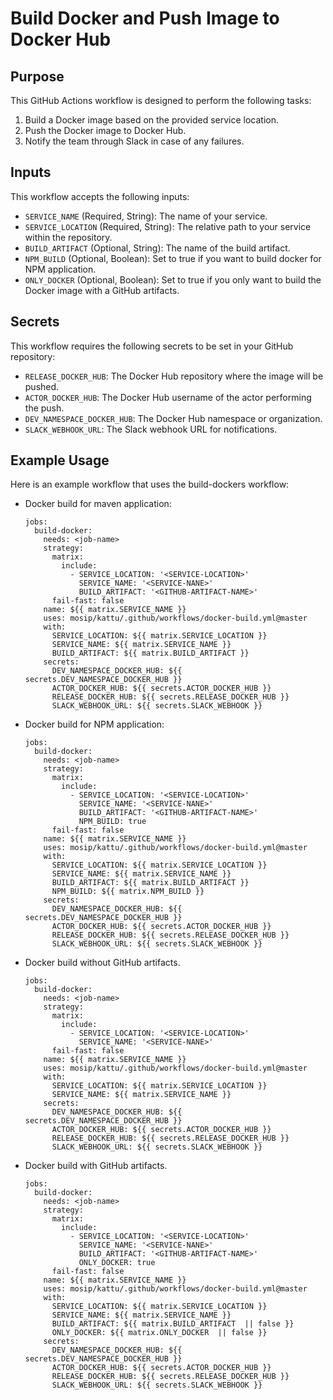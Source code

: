 # Build Docker and Push Image to Docker Hub

## Purpose

This GitHub Actions workflow is designed to perform the following tasks:
1. Build a Docker image based on the provided service location.
2. Push the Docker image to Docker Hub.
3. Notify the team through Slack in case of any failures.

## Inputs

This workflow accepts the following inputs:
- `SERVICE_NAME` (Required, String): The name of your service.
- `SERVICE_LOCATION` (Required, String): The relative path to your service within the repository.
- `BUILD_ARTIFACT` (Optional, String): The name of the build artifact.
- `NPM_BUILD` (Optional, Boolean): Set to true if you want to build docker for NPM application.
- `ONLY_DOCKER` (Optional, Boolean): Set to true if you only want to build the Docker image with a GitHub artifacts.

## Secrets

This workflow requires the following secrets to be set in your GitHub repository:
- `RELEASE_DOCKER_HUB`: The Docker Hub repository where the image will be pushed.
- `ACTOR_DOCKER_HUB`: The Docker Hub username of the actor performing the push.
- `DEV_NAMESPACE_DOCKER_HUB`: The Docker Hub namespace or organization.
- `SLACK_WEBHOOK_URL`: The Slack webhook URL for notifications.

## Example Usage

Here is an example workflow that uses the build-dockers workflow:
* Docker build for maven application:
  ```
  jobs:
    build-docker:
      needs: <job-name>
      strategy:
        matrix:
          include:
            - SERVICE_LOCATION: '<SERVICE-LOCATION>'
              SERVICE_NAME: '<SERVICE-NANE>'
              BUILD_ARTIFACT: '<GITHUB-ARTIFACT-NAME>'
        fail-fast: false
      name: ${{ matrix.SERVICE_NAME }}
      uses: mosip/kattu/.github/workflows/docker-build.yml@master
      with:
        SERVICE_LOCATION: ${{ matrix.SERVICE_LOCATION }}
        SERVICE_NAME: ${{ matrix.SERVICE_NAME }}
        BUILD_ARTIFACT: ${{ matrix.BUILD_ARTIFACT }}
      secrets:
        DEV_NAMESPACE_DOCKER_HUB: ${{ secrets.DEV_NAMESPACE_DOCKER_HUB }}
        ACTOR_DOCKER_HUB: ${{ secrets.ACTOR_DOCKER_HUB }}
        RELEASE_DOCKER_HUB: ${{ secrets.RELEASE_DOCKER_HUB }}
        SLACK_WEBHOOK_URL: ${{ secrets.SLACK_WEBHOOK }}
  ```
* Docker build for NPM application:
  ```
  jobs:
    build-docker:
      needs: <job-name>
      strategy:
        matrix:
          include:
            - SERVICE_LOCATION: '<SERVICE-LOCATION>'
              SERVICE_NAME: '<SERVICE-NANE>'
              BUILD_ARTIFACT: '<GITHUB-ARTIFACT-NAME>'
              NPM_BUILD: true
        fail-fast: false
      name: ${{ matrix.SERVICE_NAME }}
      uses: mosip/kattu/.github/workflows/docker-build.yml@master
      with:
        SERVICE_LOCATION: ${{ matrix.SERVICE_LOCATION }}
        SERVICE_NAME: ${{ matrix.SERVICE_NAME }}
        BUILD_ARTIFACT: ${{ matrix.BUILD_ARTIFACT }}
        NPM_BUILD: ${{ matrix.NPM_BUILD }}
      secrets:
        DEV_NAMESPACE_DOCKER_HUB: ${{ secrets.DEV_NAMESPACE_DOCKER_HUB }}
        ACTOR_DOCKER_HUB: ${{ secrets.ACTOR_DOCKER_HUB }}
        RELEASE_DOCKER_HUB: ${{ secrets.RELEASE_DOCKER_HUB }}
        SLACK_WEBHOOK_URL: ${{ secrets.SLACK_WEBHOOK }}
  ```
* Docker build without GitHub artifacts.
  ```
  jobs:
    build-docker:
      needs: <job-name>
      strategy:
        matrix:
          include:
            - SERVICE_LOCATION: '<SERVICE-LOCATION>'
              SERVICE_NAME: '<SERVICE-NANE>'
        fail-fast: false
      name: ${{ matrix.SERVICE_NAME }}
      uses: mosip/kattu/.github/workflows/docker-build.yml@master
      with:
        SERVICE_LOCATION: ${{ matrix.SERVICE_LOCATION }}
        SERVICE_NAME: ${{ matrix.SERVICE_NAME }}
      secrets:
        DEV_NAMESPACE_DOCKER_HUB: ${{ secrets.DEV_NAMESPACE_DOCKER_HUB }}
        ACTOR_DOCKER_HUB: ${{ secrets.ACTOR_DOCKER_HUB }}
        RELEASE_DOCKER_HUB: ${{ secrets.RELEASE_DOCKER_HUB }}
        SLACK_WEBHOOK_URL: ${{ secrets.SLACK_WEBHOOK }}
  ```
* Docker build with GitHub artifacts.
  ```
  jobs:
    build-docker:
      needs: <job-name>
      strategy:
        matrix:
          include:
            - SERVICE_LOCATION: '<SERVICE-LOCATION>'
              SERVICE_NAME: '<SERVICE-NANE>'
              BUILD_ARTIFACT: '<GITHUB-ARTIFACT-NAME>'
              ONLY_DOCKER: true
        fail-fast: false
      name: ${{ matrix.SERVICE_NAME }}
      uses: mosip/kattu/.github/workflows/docker-build.yml@master
      with:
        SERVICE_LOCATION: ${{ matrix.SERVICE_LOCATION }}
        SERVICE_NAME: ${{ matrix.SERVICE_NAME }}
        BUILD_ARTIFACT: ${{ matrix.BUILD_ARTIFACT  || false }}
        ONLY_DOCKER: ${{ matrix.ONLY_DOCKER  || false }}
      secrets:
        DEV_NAMESPACE_DOCKER_HUB: ${{ secrets.DEV_NAMESPACE_DOCKER_HUB }}
        ACTOR_DOCKER_HUB: ${{ secrets.ACTOR_DOCKER_HUB }}
        RELEASE_DOCKER_HUB: ${{ secrets.RELEASE_DOCKER_HUB }}
        SLACK_WEBHOOK_URL: ${{ secrets.SLACK_WEBHOOK }}
  ```